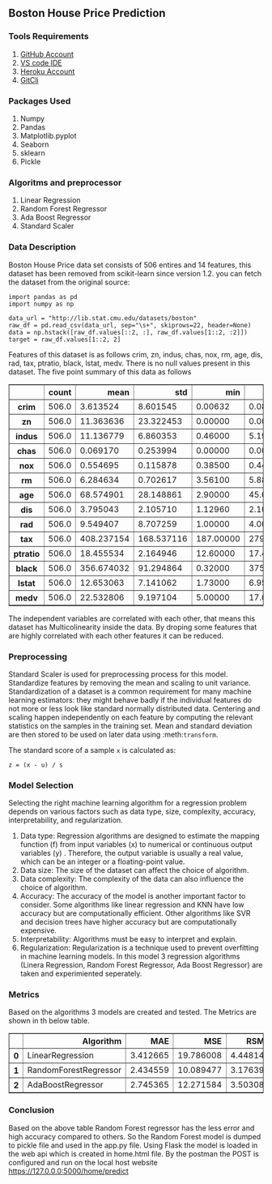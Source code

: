 ## Boston House Price Prediction

### Tools Requirements
1. [GitHub Account](https://fithub.com)
2. [VS code IDE](https://code.visualstudio.com/)
3. [Heroku Account](https://heroku.com)
4. [GitCli](https://git-scm.com/book/en/v2/Getting-Started-The-Command-Line)

### Packages Used
1. Numpy
2. Pandas
3. Matplotlib.pyplot
4. Seaborn
5. sklearn
6. Pickle

### Algoritms and preprocessor
1. Linear Regression
2. Random Forest Regressor
3. Ada Boost Regressor
4. Standard Scaler

### Data Description
Boston House Price data set consists of 506 entires and 14 features, this dataset has been removed from scikit-learn since version 1.2. you can fetch the dataset from the original source:

    import pandas as pd
    import numpy as np

    data_url = "http://lib.stat.cmu.edu/datasets/boston"
    raw_df = pd.read_csv(data_url, sep="\s+", skiprows=22, header=None)
    data = np.hstack([raw_df.values[::2, :], raw_df.values[1::2, :2]])
    target = raw_df.values[1::2, 2]

Features of this dataset is as follows crim, zn, indus, chas, nox, rm, age, dis, rad, tax, ptratio, black, lstat, medv.
There is no null values present in this dataset. The five point summary of this data as follows
    <div>
<table border="1" class="dataframe">
  <thead>
    <tr style="text-align: right;">
      <th></th>
      <th>count</th>
      <th>mean</th>
      <th>std</th>
      <th>min</th>
      <th>25%</th>
      <th>50%</th>
      <th>75%</th>
      <th>max</th>
    </tr>
  </thead>
  <tbody>
    <tr>
      <th>crim</th>
      <td>506.0</td>
      <td>3.613524</td>
      <td>8.601545</td>
      <td>0.00632</td>
      <td>0.082045</td>
      <td>0.25651</td>
      <td>3.677083</td>
      <td>88.9762</td>
    </tr>
    <tr>
      <th>zn</th>
      <td>506.0</td>
      <td>11.363636</td>
      <td>23.322453</td>
      <td>0.00000</td>
      <td>0.000000</td>
      <td>0.00000</td>
      <td>12.500000</td>
      <td>100.0000</td>
    </tr>
    <tr>
      <th>indus</th>
      <td>506.0</td>
      <td>11.136779</td>
      <td>6.860353</td>
      <td>0.46000</td>
      <td>5.190000</td>
      <td>9.69000</td>
      <td>18.100000</td>
      <td>27.7400</td>
    </tr>
    <tr>
      <th>chas</th>
      <td>506.0</td>
      <td>0.069170</td>
      <td>0.253994</td>
      <td>0.00000</td>
      <td>0.000000</td>
      <td>0.00000</td>
      <td>0.000000</td>
      <td>1.0000</td>
    </tr>
    <tr>
      <th>nox</th>
      <td>506.0</td>
      <td>0.554695</td>
      <td>0.115878</td>
      <td>0.38500</td>
      <td>0.449000</td>
      <td>0.53800</td>
      <td>0.624000</td>
      <td>0.8710</td>
    </tr>
    <tr>
      <th>rm</th>
      <td>506.0</td>
      <td>6.284634</td>
      <td>0.702617</td>
      <td>3.56100</td>
      <td>5.885500</td>
      <td>6.20850</td>
      <td>6.623500</td>
      <td>8.7800</td>
    </tr>
    <tr>
      <th>age</th>
      <td>506.0</td>
      <td>68.574901</td>
      <td>28.148861</td>
      <td>2.90000</td>
      <td>45.025000</td>
      <td>77.50000</td>
      <td>94.075000</td>
      <td>100.0000</td>
    </tr>
    <tr>
      <th>dis</th>
      <td>506.0</td>
      <td>3.795043</td>
      <td>2.105710</td>
      <td>1.12960</td>
      <td>2.100175</td>
      <td>3.20745</td>
      <td>5.188425</td>
      <td>12.1265</td>
    </tr>
    <tr>
      <th>rad</th>
      <td>506.0</td>
      <td>9.549407</td>
      <td>8.707259</td>
      <td>1.00000</td>
      <td>4.000000</td>
      <td>5.00000</td>
      <td>24.000000</td>
      <td>24.0000</td>
    </tr>
    <tr>
      <th>tax</th>
      <td>506.0</td>
      <td>408.237154</td>
      <td>168.537116</td>
      <td>187.00000</td>
      <td>279.000000</td>
      <td>330.00000</td>
      <td>666.000000</td>
      <td>711.0000</td>
    </tr>
    <tr>
      <th>ptratio</th>
      <td>506.0</td>
      <td>18.455534</td>
      <td>2.164946</td>
      <td>12.60000</td>
      <td>17.400000</td>
      <td>19.05000</td>
      <td>20.200000</td>
      <td>22.0000</td>
    </tr>
    <tr>
      <th>black</th>
      <td>506.0</td>
      <td>356.674032</td>
      <td>91.294864</td>
      <td>0.32000</td>
      <td>375.377500</td>
      <td>391.44000</td>
      <td>396.225000</td>
      <td>396.9000</td>
    </tr>
    <tr>
      <th>lstat</th>
      <td>506.0</td>
      <td>12.653063</td>
      <td>7.141062</td>
      <td>1.73000</td>
      <td>6.950000</td>
      <td>11.36000</td>
      <td>16.955000</td>
      <td>37.9700</td>
    </tr>
    <tr>
      <th>medv</th>
      <td>506.0</td>
      <td>22.532806</td>
      <td>9.197104</td>
      <td>5.00000</td>
      <td>17.025000</td>
      <td>21.20000</td>
      <td>25.000000</td>
      <td>50.0000</td>
    </tr>
  </tbody>
</table>
</div>

The independent variables are correlated with each other, that means this dataset has Multicolinearity inside the data. By droping some features that are highly correlated with each other features it can be reduced.

### Preprocessing
Standard Scaler is used for preprocessing process for this model. Standardize features by removing the mean and scaling to unit variance. Standardization of a dataset is a common requirement for many machine learning estimators: they might behave badly if the individual features do not more or less look like standard normally distributed data. Centering and scaling happen independently on each feature by computing the relevant statistics on the samples in the training set. Mean and standard deviation are then stored to be used on later data using :meth:`transform`.

The standard score of a sample `x` is calculated as:

    z = (x - u) / s

### Model Selection
Selecting the right machine learning algorithm for a regression problem depends on various factors such as data type, size, complexity, accuracy, interpretability, and regularization.
1. Data type: Regression algorithms are designed to estimate the mapping function (f) from input variables (x) to numerical or continuous output variables (y) . Therefore, the output variable is usually a real value, which can be an integer or a floating-point value.
2. Data size: The size of the dataset can affect the choice of algorithm.
3. Data complexity: The complexity of the data can also influence the choice of algorithm.
4. Accuracy: The accuracy of the model is another important factor to consider. Some algorithms like linear regression and KNN have low accuracy but are computationally efficient. Other algorithms like SVR and decision trees have higher accuracy but are computationally expensive.
5. Interpretability: Algorithms must be easy to interpret and explain.
6. Regularization: Regularization is a technique used to prevent overfitting in machine learning models.
In this model 3 regression algorithms (Linera Regression, Random Forest Regressor, Ada Boost Regressor) are taken and experimiented seperately.

### Metrics
Based on the algorithms 3 models are created and tested. The Metrics are shown in th below table.
<div>
<table border="1" class="dataframe">
  <thead>
    <tr style="text-align: right;">
      <th></th>
      <th>Algorithm</th>
      <th>MAE</th>
      <th>MSE</th>
      <th>RSME</th>
      <th>R2</th>
      <th>ADJ_R2</th>
    </tr>
  </thead>
  <tbody>
    <tr>
      <th>0</th>
      <td>LinearRegression</td>
      <td>3.412665</td>
      <td>19.786008</td>
      <td>4.448147</td>
      <td>0.765756</td>
      <td>0.847751</td>
    </tr>
    <tr>
      <th>1</th>
      <td>RandomForestRegressor</td>
      <td>2.434559</td>
      <td>10.089477</td>
      <td>3.176394</td>
      <td>0.880552</td>
      <td>0.870277</td>
    </tr>
    <tr>
      <th>2</th>
      <td>AdaBoostRegressor</td>
      <td>2.745365</td>
      <td>12.271584</td>
      <td>3.503082</td>
      <td>0.854718</td>
      <td>0.842221</td>
    </tr>
  </tbody>
</table>
</div>

### Conclusion
Based on the above table Random Forest regressor has the less error and high accuracy compared to others. So the Random Forest model is dumped to pickle file and used in the app.py file. Using Flask the model is loaded in the web api which is created in home.html file. By the postman the POST is configured and run on the local host website https://127.0.0.0:5000/home/predict